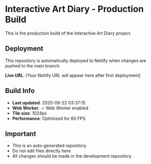 # Interactive Art Diary - Production Build

This is the production build of the Interactive Art Diary project.

## Deployment

This repository is automatically deployed to Netlify when changes are pushed to the main branch.

**Live URL**: [Your Netlify URL will appear here after first deployment]

## Build Info

- **Last updated**: 2025-09-22 03:37:15
- **Web Worker**: ✓ Web Worker enabled
- **Tile size**: 1024px
- **Performance**: Optimized for 60 FPS

## Important

- This is an auto-generated repository
- Do not edit files directly here
- All changes should be made in the development repository
